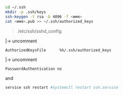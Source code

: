
```bash
cd ~/.ssh
mkdir -p .ssh/keys
ssh-keygen -t rsa -b 4096 -f <имя> 
cat <имя>.pub >> ~/.ssh/authorized_keys
``` 
> /etc/ssh/sshd_config

  |-> uncomment
```            
AuthorizedKeysFile      %h/.ssh/authorized_keys
```          
  |-> uncomment
```
PasswordAuthentication no
```
and
```bash
service ssh restart #systemctl restart ssh.service
```
